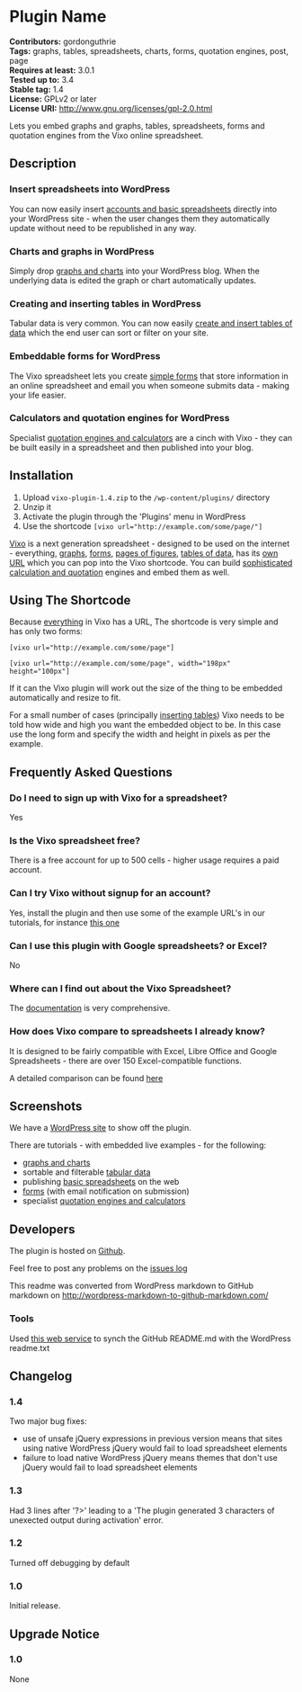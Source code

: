 # Plugin Name #
**Contributors:** gordonguthrie  
**Tags:** graphs, tables, spreadsheets, charts, forms, quotation engines, post, page  
**Requires at least:** 3.0.1  
**Tested up to:** 3.4  
**Stable tag:** 1.4  
**License:** GPLv2 or later  
**License URI:** http://www.gnu.org/licenses/gpl-2.0.html  

Lets you embed graphs and graphs, tables, spreadsheets, forms and quotation engines from the Vixo online spreadsheet.

## Description ##

<h3>Insert spreadsheets into WordPress</h3>
You can now easily insert <a title="insert google and excel compatible spreadsheets into WordPress" href="http://wordpress.vixo.com/publishing-figures-on-wordpress-with-a-vixo-spreadsheet/">accounts and basic spreadsheets</a> directly into your WordPress site - when the user changes them they automatically update without need to be republished in any way.
<h3>Charts and graphs in WordPress</h3>
Simply drop <a title="graphs and charts in WordPress" href="http://wordpress.vixo.com/graphs-and-charts-in-wordpress/">graphs and charts</a> into your WordPress blog. When the underlying data is edited the graph or chart automatically updates.
<h3>Creating and inserting tables in WordPress</h3>
Tabular data is very common. You can now easily <a title="create and insert tables into WordPress" href="http://wordpress.vixo.com/creating-and-inserting-tables-into-wordpress/">create and insert tables of data</a> which the end user can sort or filter on your site.
<h3>Embeddable forms for WordPress</h3>
The Vixo spreadsheet lets you create <a href="http://wordpress.vixo.com/embeddable-vixo-forms/">simple forms</a> that store information in an online spreadsheet and email you when someone submits data - making your life easier.
<h3>Calculators and quotation engines for WordPress</h3>
Specialist <a href="http://wordpress.vixo.com/building-a-calculator-or-quote-engine/">quotation engines and calculators</a> are a cinch with Vixo - they can be built easily in a spreadsheet and then published into your blog.

## Installation ##

1. Upload `vixo-plugin-1.4.zip` to the `/wp-content/plugins/` directory
1. Unzip it
1. Activate the plugin through the 'Plugins' menu in WordPress
1. Use the shortcode `[vixo url="http://example.com/some/page/"]`

[Vixo](http://vixo.com) is a next generation spreadsheet - designed to be used on the internet - everything, [graphs](http://wordpress.vixo.com/publish-graphs-on-wordpress/), [forms](http://wordpress.vixo.com/embeddable-vixo-forms/), [pages of figures](http://wordpress.vixo.com/publishing-figures-on-wordpress-with-a-vixo-spreadsheet/), [tables of data](http://wordpress.vixo.com/inserting-spreadsheet-tables-into-wordpress/), has its [own URL](http://wordpress.vixo.com/vixo-embeddable-urls/) which you can pop into the Vixo shortcode. You can build [sophisticated calculation and quotation](http://wordpress.vixo.com/building-a-calculator-or-quote-engine/) engines and embed them as well.

## Using The Shortcode ##

Because [everything](http://wordpress.vixo.com/embeddable-vixo-forms/) in Vixo has a URL, The shortcode is very simple and has only  two forms:

`[vixo url="http://example.com/some/page"]`

`[vixo url="http://example.com/some/page", width="198px" height="100px"]`

If it can the Vixo plugin will work out the size of the thing to be embedded automatically and resize to fit.

For a small number of cases (principally [inserting tables](http://wordpress.vixo.com/inserting-spreadsheet-tables-into-wordpress/)) Vixo needs to be told how wide and high you want the embedded object to be. In this case use the long form and specify the width and height in pixels as per the example.

## Frequently Asked Questions ##

### Do I need to sign up with Vixo for a spreadsheet? ###

Yes

### Is the Vixo spreadsheet free? ###

There is a free account for up to 500 cells - higher usage requires a paid account.

### Can I try Vixo without signup for an account? ###

Yes, install the plugin and then use some of the example URL's in our tutorials, for instance [this one](http://wordpress.vixo.com/publishing-figures-on-wordpress-with-a-vixo-spreadsheet/)

### Can I use this plugin with Google spreadsheets? or Excel? ###

No

### Where can I find out about the Vixo Spreadsheet? ###

The [documentation](http://documentation.vixo.com/index.html) is very comprehensive.

### How does Vixo compare to spreadsheets I already know? ###

It is designed to be fairly compatible with Excel, Libre Office and Google Spreadsheets - there are over 150 Excel-compatible functions.

A detailed comparison can be found [here](http://vixo.com/explore/features/)

## Screenshots ##

We have a [WordPress site](http://wordpress.vixo.com/) to show off the plugin.

There are tutorials - with embedded live examples - for the following:

* [graphs and charts](http://wordpress.vixo.com/publish-graphs-on-wordpress/)
* sortable and filterable [tabular data](http://wordpress.vixo.com/inserting-spreadsheet-tables-into-wordpress/)
* publishing [basic spreadsheets](http://wordpress.vixo.com/publishing-figures-on-wordpress-with-a-vixo-spreadsheet/) on the web
* [forms](http://wordpress.vixo.com/embeddable-vixo-forms/) (with email notification on submission)
* specialist [quotation engines and calculators](http://wordpress.vixo.com/building-a-calculator-or-quote-engine/)

## Developers ##

The plugin is hosted on [Github](https://github.com/hypernumbers/vixo-plugin).

Feel free to post any problems on the [issues log](https://github.com/hypernumbers/vixo-plugin/issues)

This readme was converted from WordPress markdown to GitHub markdown on http://wordpress-markdown-to-github-markdown.com/

### Tools ###

Used [this web service](http://wordpress-markdown-to-github-markdown.com/) to synch the GitHub README.md with the WordPress readme.txt

## Changelog ##

### 1.4 ###

Two major bug fixes:
* use of unsafe jQuery expressions in previous version means that sites using native WordPress jQuery would fail to load spreadsheet elements
* failure to load native WordPress jQuery means themes that don't use jQuery would fail to load spreadsheet elements

### 1.3 ###

Had 3 lines after '?>' leading to a 'The plugin generated 3 characters of unexected output during activation' error.

### 1.2 ###

Turned off debugging by default

### 1.0 ###
Initial release.

## Upgrade Notice ##

### 1.0 ###
None
